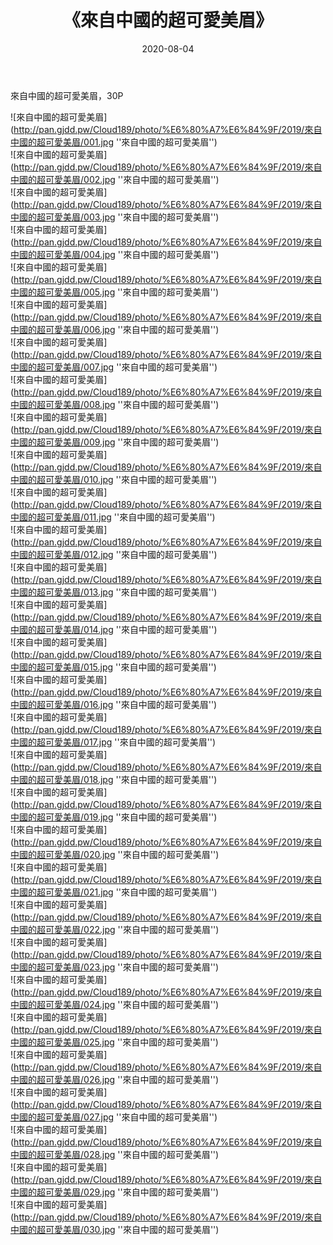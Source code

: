 ﻿---
layout: post
title:  《來自中國的超可愛美眉》
date:   2020-08-04
img: http://pan.gjdd.pw/Cloud189/photo/%E6%80%A7%E6%84%9F/2019/來自中國的超可愛美眉/000.jpg
categories: [美女, 性感, 泳衣]
---

來自中國的超可愛美眉，30P

![來自中國的超可愛美眉](http://pan.gjdd.pw/Cloud189/photo/%E6%80%A7%E6%84%9F/2019/來自中國的超可愛美眉/001.jpg ''來自中國的超可愛美眉'') <br>
![來自中國的超可愛美眉](http://pan.gjdd.pw/Cloud189/photo/%E6%80%A7%E6%84%9F/2019/來自中國的超可愛美眉/002.jpg ''來自中國的超可愛美眉'') <br>
![來自中國的超可愛美眉](http://pan.gjdd.pw/Cloud189/photo/%E6%80%A7%E6%84%9F/2019/來自中國的超可愛美眉/003.jpg ''來自中國的超可愛美眉'') <br>
![來自中國的超可愛美眉](http://pan.gjdd.pw/Cloud189/photo/%E6%80%A7%E6%84%9F/2019/來自中國的超可愛美眉/004.jpg ''來自中國的超可愛美眉'') <br>
![來自中國的超可愛美眉](http://pan.gjdd.pw/Cloud189/photo/%E6%80%A7%E6%84%9F/2019/來自中國的超可愛美眉/005.jpg ''來自中國的超可愛美眉'') <br>
![來自中國的超可愛美眉](http://pan.gjdd.pw/Cloud189/photo/%E6%80%A7%E6%84%9F/2019/來自中國的超可愛美眉/006.jpg ''來自中國的超可愛美眉'') <br>
![來自中國的超可愛美眉](http://pan.gjdd.pw/Cloud189/photo/%E6%80%A7%E6%84%9F/2019/來自中國的超可愛美眉/007.jpg ''來自中國的超可愛美眉'') <br>
![來自中國的超可愛美眉](http://pan.gjdd.pw/Cloud189/photo/%E6%80%A7%E6%84%9F/2019/來自中國的超可愛美眉/008.jpg ''來自中國的超可愛美眉'') <br>
![來自中國的超可愛美眉](http://pan.gjdd.pw/Cloud189/photo/%E6%80%A7%E6%84%9F/2019/來自中國的超可愛美眉/009.jpg ''來自中國的超可愛美眉'') <br>
![來自中國的超可愛美眉](http://pan.gjdd.pw/Cloud189/photo/%E6%80%A7%E6%84%9F/2019/來自中國的超可愛美眉/010.jpg ''來自中國的超可愛美眉'') <br>
![來自中國的超可愛美眉](http://pan.gjdd.pw/Cloud189/photo/%E6%80%A7%E6%84%9F/2019/來自中國的超可愛美眉/011.jpg ''來自中國的超可愛美眉'') <br>
![來自中國的超可愛美眉](http://pan.gjdd.pw/Cloud189/photo/%E6%80%A7%E6%84%9F/2019/來自中國的超可愛美眉/012.jpg ''來自中國的超可愛美眉'') <br>
![來自中國的超可愛美眉](http://pan.gjdd.pw/Cloud189/photo/%E6%80%A7%E6%84%9F/2019/來自中國的超可愛美眉/013.jpg ''來自中國的超可愛美眉'') <br>
![來自中國的超可愛美眉](http://pan.gjdd.pw/Cloud189/photo/%E6%80%A7%E6%84%9F/2019/來自中國的超可愛美眉/014.jpg ''來自中國的超可愛美眉'') <br>
![來自中國的超可愛美眉](http://pan.gjdd.pw/Cloud189/photo/%E6%80%A7%E6%84%9F/2019/來自中國的超可愛美眉/015.jpg ''來自中國的超可愛美眉'') <br>
![來自中國的超可愛美眉](http://pan.gjdd.pw/Cloud189/photo/%E6%80%A7%E6%84%9F/2019/來自中國的超可愛美眉/016.jpg ''來自中國的超可愛美眉'') <br>
![來自中國的超可愛美眉](http://pan.gjdd.pw/Cloud189/photo/%E6%80%A7%E6%84%9F/2019/來自中國的超可愛美眉/017.jpg ''來自中國的超可愛美眉'') <br>
![來自中國的超可愛美眉](http://pan.gjdd.pw/Cloud189/photo/%E6%80%A7%E6%84%9F/2019/來自中國的超可愛美眉/018.jpg ''來自中國的超可愛美眉'') <br>
![來自中國的超可愛美眉](http://pan.gjdd.pw/Cloud189/photo/%E6%80%A7%E6%84%9F/2019/來自中國的超可愛美眉/019.jpg ''來自中國的超可愛美眉'') <br>
![來自中國的超可愛美眉](http://pan.gjdd.pw/Cloud189/photo/%E6%80%A7%E6%84%9F/2019/來自中國的超可愛美眉/020.jpg ''來自中國的超可愛美眉'') <br>
![來自中國的超可愛美眉](http://pan.gjdd.pw/Cloud189/photo/%E6%80%A7%E6%84%9F/2019/來自中國的超可愛美眉/021.jpg ''來自中國的超可愛美眉'') <br>
![來自中國的超可愛美眉](http://pan.gjdd.pw/Cloud189/photo/%E6%80%A7%E6%84%9F/2019/來自中國的超可愛美眉/022.jpg ''來自中國的超可愛美眉'') <br>
![來自中國的超可愛美眉](http://pan.gjdd.pw/Cloud189/photo/%E6%80%A7%E6%84%9F/2019/來自中國的超可愛美眉/023.jpg ''來自中國的超可愛美眉'') <br>
![來自中國的超可愛美眉](http://pan.gjdd.pw/Cloud189/photo/%E6%80%A7%E6%84%9F/2019/來自中國的超可愛美眉/024.jpg ''來自中國的超可愛美眉'') <br>
![來自中國的超可愛美眉](http://pan.gjdd.pw/Cloud189/photo/%E6%80%A7%E6%84%9F/2019/來自中國的超可愛美眉/025.jpg ''來自中國的超可愛美眉'') <br>
![來自中國的超可愛美眉](http://pan.gjdd.pw/Cloud189/photo/%E6%80%A7%E6%84%9F/2019/來自中國的超可愛美眉/026.jpg ''來自中國的超可愛美眉'') <br>
![來自中國的超可愛美眉](http://pan.gjdd.pw/Cloud189/photo/%E6%80%A7%E6%84%9F/2019/來自中國的超可愛美眉/027.jpg ''來自中國的超可愛美眉'') <br>
![來自中國的超可愛美眉](http://pan.gjdd.pw/Cloud189/photo/%E6%80%A7%E6%84%9F/2019/來自中國的超可愛美眉/028.jpg ''來自中國的超可愛美眉'') <br>
![來自中國的超可愛美眉](http://pan.gjdd.pw/Cloud189/photo/%E6%80%A7%E6%84%9F/2019/來自中國的超可愛美眉/029.jpg ''來自中國的超可愛美眉'') <br>
![來自中國的超可愛美眉](http://pan.gjdd.pw/Cloud189/photo/%E6%80%A7%E6%84%9F/2019/來自中國的超可愛美眉/030.jpg ''來自中國的超可愛美眉'') <br>
